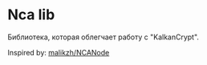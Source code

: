 # Nca lib

Библиотека, которая облегчает работу с "KalkanCrypt".

Inspired by: [malikzh/NCANode]("https://github.com/malikzh/NCANode")
